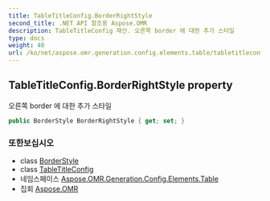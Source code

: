 ```yaml
---
title: TableTitleConfig.BorderRightStyle
second_title: .NET API 참조용 Aspose.OMR
description: TableTitleConfig 재산. 오른쪽 border 에 대한 추가 스타일
type: docs
weight: 40
url: /ko/net/aspose.omr.generation.config.elements.table/tabletitleconfig/borderrightstyle/
---
```

## TableTitleConfig.BorderRightStyle property

오른쪽 border 에 대한 추가 스타일

```csharp
public BorderStyle BorderRightStyle { get; set; }
```

### 또한보십시오

* class [BorderStyle](../../../aspose.omr.generation.config/borderstyle/)
* class [TableTitleConfig](../)
* 네임스페이스 [Aspose.OMR.Generation.Config.Elements.Table](../../tabletitleconfig/)
* 집회 [Aspose.OMR](../../../)


